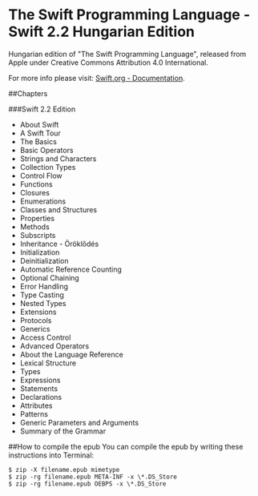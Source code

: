 # The Swift Programming Language - Swift 2.2 Hungarian Edition

Hungarian edition of "The Swift Programming Language", released from Apple under Creative Commons Attribution 4.0 International.

For more info please visit: [Swift.org - Documentation](https://swift.org/documentation/#the-swift-programming-language).

##Chapters


###Swift 2.2 Edition
- About Swift 
- A Swift Tour
- The Basics
- Basic Operators
- Strings and Characters
- Collection Types
- Control Flow
- Functions
- Closures
- Enumerations
- Classes and Structures
- Properties
- Methods
- Subscripts
- Inheritance  - Öröklődés
- Initialization
- Deinitialization
- Automatic Reference Counting
- Optional Chaining
- Error Handling
- Type Casting
- Nested Types
- Extensions
- Protocols
- Generics
- Access Control
- Advanced Operators
- About the Language Reference
- Lexical Structure
- Types
- Expressions
- Statements
- Declarations
- Attributes
- Patterns
- Generic Parameters and Arguments
- Summary of the Grammar

##How to compile the epub
You can compile the epub by writing these instructions into Terminal:

```
$ zip -X filename.epub mimetype
$ zip -rg filename.epub META-INF -x \*.DS_Store
$ zip -rg filename.epub OEBPS -x \*.DS_Store
```